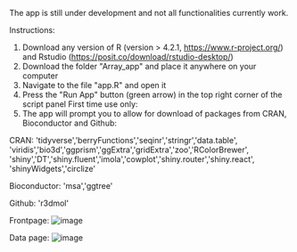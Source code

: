 The app is still under development and not all functionalities currently work.

Instructions:
1. Download any version of R (version > 4.2.1, https://www.r-project.org/) and Rstudio (https://posit.co/download/rstudio-desktop/)
2. Download the folder "Array_app" and place it anywhere on your computer
3. Navigate to the file "app.R" and open it
4. Press the "Run App" button (green arrow) in the top right corner of the script panel
First time use only:
5. The app will prompt you to allow for download of packages from CRAN, Bioconductor and Github:

  CRAN:             'tidyverse','berryFunctions','seqinr','stringr','data.table',
                    'viridis','bio3d','ggprism','ggExtra','gridExtra','zoo','RColorBrewer',
                    'shiny','DT','shiny.fluent','imola','cowplot','shiny.router','shiny.react',
                    'shinyWidgets','circlize'
  
  Bioconductor:     'msa','ggtree'
  
  Github:           'r3dmol'

Frontpage:
![image](https://github.com/JoschaRombach/Proteome-wide_map_of_membrane_binding/assets/153042844/9088bc27-9fad-4d97-ae31-1dba8ea0d637)


Data page:
![image](https://github.com/JoschaRombach/Proteome-wide_map_of_membrane_binding/assets/153042844/f8dec209-dfd1-4dd8-94b7-59d360c226ef)


